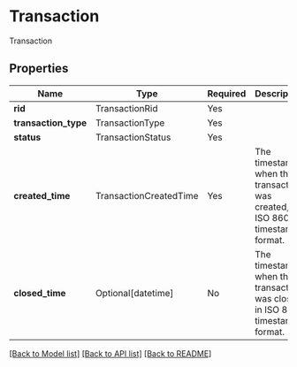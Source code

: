 # Transaction

Transaction

## Properties
| Name | Type | Required | Description |
| ------------ | ------------- | ------------- | ------------- |
**rid** | TransactionRid | Yes |  |
**transaction_type** | TransactionType | Yes |  |
**status** | TransactionStatus | Yes |  |
**created_time** | TransactionCreatedTime | Yes | The timestamp when the transaction was created, in ISO 8601 timestamp format.  |
**closed_time** | Optional[datetime] | No | The timestamp when the transaction was closed, in ISO 8601 timestamp format.  |


[[Back to Model list]](../../README.md#documentation-for-models) [[Back to API list]](../../README.md#documentation-for-api-endpoints) [[Back to README]](../../README.md)
